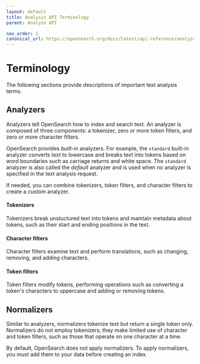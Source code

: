 ```yaml
---
layout: default
title: Analysis API Terminology
parent: Analyze API

nav_order: 1
canonical_url: https://opensearch.org/docs/latest/api-reference/analyze-apis/terminology/
---
```


# Terminology

The following sections provide descriptions of important text analysis terms. 

## Analyzers

Analyzers tell OpenSearch how to index and search text. An analyzer is composed of three components: a tokenizer, zero or more token filters, and zero or more character filters. 

OpenSearch provides *built-in* analyzers. For example, the `standard` built-in analyzer converts text to lowercase and breaks text into tokens based on word boundaries such as carriage returns and white space. The `standard` analyzer is also called the *default* analyzer and is used when no analyzer is specified in the text analysis request.

If needed, you can combine tokenizers, token filters, and character filters to create a *custom* analyzer.

#### Tokenizers

Tokenizers break unstuctured text into tokens and maintain metadata about tokens, such as their start and ending positions in the text.

#### Character filters

Character filters examine text and perform translations, such as changing, removing, and adding characters. 

#### Token filters

Token filters modify tokens, performing operations such as converting a token's characters to uppercase and adding or removing tokens. 

## Normalizers

Similar to analyzers, normalizers tokenize text but return a single token only. Normalizers do not employ tokenizers; they make limited use of character and token filters, such as those that operate on one character at a time.

By default, OpenSearch does not apply normalizers. To apply normalizers, you must add them to your data before creating an index.